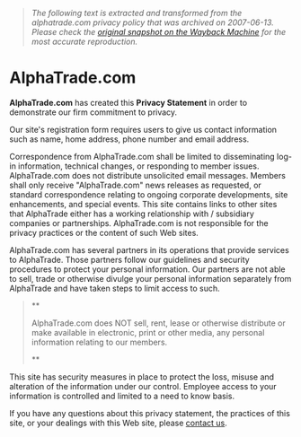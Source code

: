 > *The following text is extracted and transformed from the alphatrade.com privacy policy that was archived on 2007-06-13. Please check the [original snapshot on the Wayback Machine](https://web.archive.org/web/20070613182818id_/http%3A//www.alphatrade.com/privacyStatement.php) for the most accurate reproduction.*

# AlphaTrade.com

**AlphaTrade.com** has created this **Privacy Statement** in order to demonstrate our firm commitment to privacy.

Our site's registration form requires users to give us contact information such as name, home address, phone number and email address.

Correspondence from AlphaTrade.com shall be limited to disseminating log-in information, technical changes, or responding to member issues. AlphaTrade.com does not distribute unsolicited email messages. Members shall only receive "AlphaTrade.com" news releases as requested, or standard correspondence relating to ongoing corporate developments, site enhancements, and special events. This site contains links to other sites that AlphaTrade either has a working relationship with / subsidiary companies or partnerships. AlphaTrade.com is not responsible for the privacy practices or the content of such Web sites. 

AlphaTrade.com has several partners in its operations that provide services to AlphaTrade. Those partners follow our guidelines and security procedures to protect your personal information. Our partners are not able to sell, trade or otherwise divulge your personal information separately from AlphaTrade and have taken steps to limit access to such. 

> **
> 
> AlphaTrade.com does NOT sell, rent, lease or otherwise distribute or make available in electronic, print or other media, any personal information relating to our members. 
> 
> **

This site has security measures in place to protect the loss, misuse and alteration of the information under our control. Employee access to your information is controlled and limited to a need to know basis. 

If you have any questions about this privacy statement, the practices of this site, or your dealings with this Web site, please [contact us](https://web.archive.org/web/20070613182818id_/http%3A//www.alphatrade.com/contact.php). 
